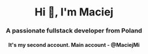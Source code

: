<h1 align="center">Hi 👋, I'm Maciej</h1>
<h3 align="center">A passionate fullstack developer from Poland</h3>
<h4 align="center">It's my second account. Main account - @MaciejMi </h4>

